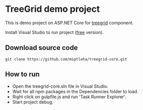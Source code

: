 # TreeGrid demo project
This is demo project on ASP.NET Core for [treegrid](https://github.com/miptleha/treegrid-js) component.

Install Visual Studio to run project ([free](https://visualstudio.microsoft.com/en/vs/community/) version).

## Download source code
```
git clone https://github.com/miptleha/treegrid-core.git
```

## How to run
* Open the treegrid-core.sln file in Visual Studio. 
* Wait for all npm packages in the Dependencies folder to load.
* Right click on gulpfile.js and run 'Task Runner Explorer'.
* Start project debug.
